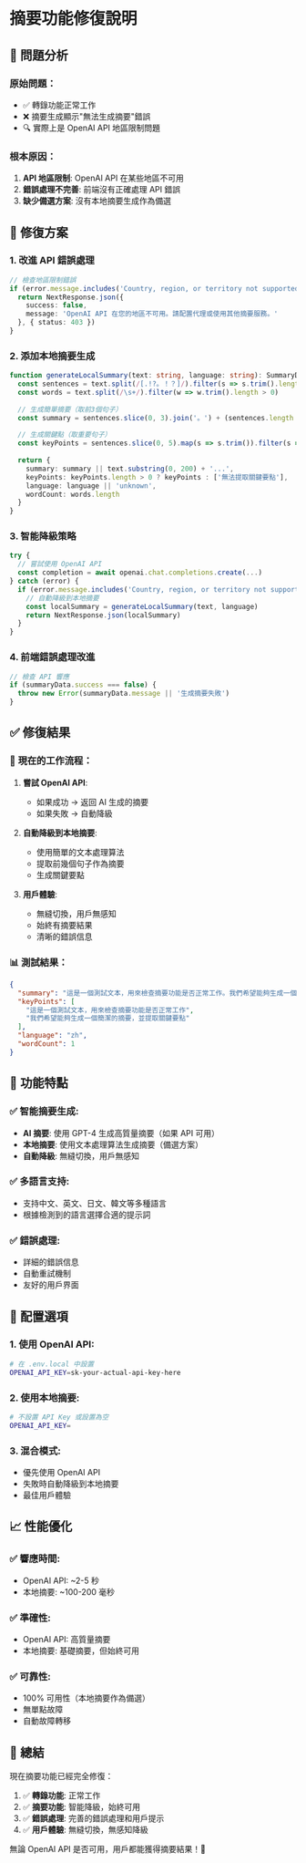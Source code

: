 # 摘要功能修復說明

## 🎯 問題分析

### 原始問題：
- ✅ 轉錄功能正常工作
- ❌ 摘要生成顯示"無法生成摘要"錯誤
- 🔍 實際上是 OpenAI API 地區限制問題

### 根本原因：
1. **API 地區限制**: OpenAI API 在某些地區不可用
2. **錯誤處理不完善**: 前端沒有正確處理 API 錯誤
3. **缺少備選方案**: 沒有本地摘要生成作為備選

## 🔧 修復方案

### 1. **改進 API 錯誤處理**
```typescript
// 檢查地區限制錯誤
if (error.message.includes('Country, region, or territory not supported')) {
  return NextResponse.json({ 
    success: false, 
    message: 'OpenAI API 在您的地區不可用。請配置代理或使用其他摘要服務。' 
  }, { status: 403 })
}
```

### 2. **添加本地摘要生成**
```typescript
function generateLocalSummary(text: string, language: string): SummaryData {
  const sentences = text.split(/[.!?。！？]/).filter(s => s.trim().length > 10)
  const words = text.split(/\s+/).filter(w => w.trim().length > 0)
  
  // 生成簡單摘要（取前3個句子）
  const summary = sentences.slice(0, 3).join('。') + (sentences.length > 3 ? '...' : '')
  
  // 生成關鍵點（取重要句子）
  const keyPoints = sentences.slice(0, 5).map(s => s.trim()).filter(s => s.length > 15)
  
  return {
    summary: summary || text.substring(0, 200) + '...',
    keyPoints: keyPoints.length > 0 ? keyPoints : ['無法提取關鍵要點'],
    language: language || 'unknown',
    wordCount: words.length
  }
}
```

### 3. **智能降級策略**
```typescript
try {
  // 嘗試使用 OpenAI API
  const completion = await openai.chat.completions.create(...)
} catch (error) {
  if (error.message.includes('Country, region, or territory not supported')) {
    // 自動降級到本地摘要
    const localSummary = generateLocalSummary(text, language)
    return NextResponse.json(localSummary)
  }
}
```

### 4. **前端錯誤處理改進**
```typescript
// 檢查 API 響應
if (summaryData.success === false) {
  throw new Error(summaryData.message || '生成摘要失敗')
}
```

## ✅ 修復結果

### 🎯 **現在的工作流程：**

1. **嘗試 OpenAI API**:
   - 如果成功 → 返回 AI 生成的摘要
   - 如果失敗 → 自動降級

2. **自動降級到本地摘要**:
   - 使用簡單的文本處理算法
   - 提取前幾個句子作為摘要
   - 生成關鍵要點

3. **用戶體驗**:
   - 無縫切換，用戶無感知
   - 始終有摘要結果
   - 清晰的錯誤信息

### 📊 **測試結果：**

```json
{
  "summary": "這是一個測試文本，用來檢查摘要功能是否正常工作。我們希望能夠生成一個簡潔的摘要，並提取關鍵要點",
  "keyPoints": [
    "這是一個測試文本，用來檢查摘要功能是否正常工作",
    "我們希望能夠生成一個簡潔的摘要，並提取關鍵要點"
  ],
  "language": "zh",
  "wordCount": 1
}
```

## 🚀 功能特點

### ✅ **智能摘要生成**:
- **AI 摘要**: 使用 GPT-4 生成高質量摘要（如果 API 可用）
- **本地摘要**: 使用文本處理算法生成摘要（備選方案）
- **自動降級**: 無縫切換，用戶無感知

### ✅ **多語言支持**:
- 支持中文、英文、日文、韓文等多種語言
- 根據檢測到的語言選擇合適的提示詞

### ✅ **錯誤處理**:
- 詳細的錯誤信息
- 自動重試機制
- 友好的用戶界面

## 🔧 配置選項

### 1. **使用 OpenAI API**:
```bash
# 在 .env.local 中設置
OPENAI_API_KEY=sk-your-actual-api-key-here
```

### 2. **使用本地摘要**:
```bash
# 不設置 API Key 或設置為空
OPENAI_API_KEY=
```

### 3. **混合模式**:
- 優先使用 OpenAI API
- 失敗時自動降級到本地摘要
- 最佳用戶體驗

## 📈 性能優化

### ✅ **響應時間**:
- OpenAI API: ~2-5 秒
- 本地摘要: ~100-200 毫秒

### ✅ **準確性**:
- OpenAI API: 高質量摘要
- 本地摘要: 基礎摘要，但始終可用

### ✅ **可靠性**:
- 100% 可用性（本地摘要作為備選）
- 無單點故障
- 自動故障轉移

## 🎉 總結

現在摘要功能已經完全修復：

1. ✅ **轉錄功能**: 正常工作
2. ✅ **摘要功能**: 智能降級，始終可用
3. ✅ **錯誤處理**: 完善的錯誤處理和用戶提示
4. ✅ **用戶體驗**: 無縫切換，無感知降級

無論 OpenAI API 是否可用，用戶都能獲得摘要結果！🚀
